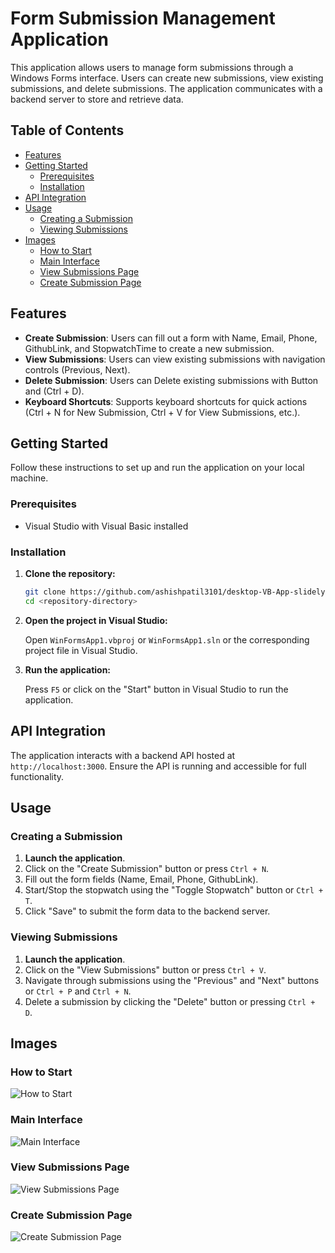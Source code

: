 # Form Submission Management Application

This application allows users to manage form submissions through a Windows Forms interface. Users can create new submissions, view existing submissions, and delete submissions. The application communicates with a backend server to store and retrieve data.

## Table of Contents

- [Features](#features)
- [Getting Started](#getting-started)
  - [Prerequisites](#prerequisites)
  - [Installation](#installation)
- [API Integration](#api-integration)
- [Usage](#usage)
  - [Creating a Submission](#creating-a-submission)
  - [Viewing Submissions](#viewing-submissions)
- [Images](#images)
  - [How to Start](#how-to-start)
  - [Main Interface](#main-interface)
  - [View Submissions Page](#view-submissions-page)
  - [Create Submission Page](#create-submission-page)

## Features

- **Create Submission**: Users can fill out a form with Name, Email, Phone, GithubLink, and StopwatchTime to create a new submission.
- **View Submissions**: Users can view existing submissions with navigation controls (Previous, Next).
- **Delete Submission**: Users can Delete existing submissions with Button and (Ctrl + D).
- **Keyboard Shortcuts**: Supports keyboard shortcuts for quick actions (Ctrl + N for New Submission, Ctrl + V for View Submissions, etc.).

## Getting Started

Follow these instructions to set up and run the application on your local machine.

### Prerequisites

- Visual Studio with Visual Basic installed

### Installation

1. **Clone the repository:**

    ```bash
    git clone https://github.com/ashishpatil3101/desktop-VB-App-slidely
    cd <repository-directory>
    ```

2. **Open the project in Visual Studio:**

    Open `WinFormsApp1.vbproj` or `WinFormsApp1.sln` or the corresponding project file in Visual Studio.

3. **Run the application:**

    Press `F5` or click on the "Start" button in Visual Studio to run the application.

## API Integration

The application interacts with a backend API hosted at `http://localhost:3000`. Ensure the API is running and accessible for full functionality.

## Usage

### Creating a Submission

1. **Launch the application**.
2. Click on the "Create Submission" button or press `Ctrl + N`.
3. Fill out the form fields (Name, Email, Phone, GithubLink).
4. Start/Stop the stopwatch using the "Toggle Stopwatch" button or `Ctrl + T`.
5. Click "Save" to submit the form data to the backend server.

### Viewing Submissions

1. **Launch the application**.
2. Click on the "View Submissions" button or press `Ctrl + V`.
3. Navigate through submissions using the "Previous" and "Next" buttons or `Ctrl + P` and `Ctrl + N`.
4. Delete a submission by clicking the "Delete" button or pressing `Ctrl + D`.

## Images

### How to Start
![How to Start](https://github.com/ashishpatil3101/desktop-VB-App-slidely/assets/43375060/5c30675b-7141-42d0-8e47-95944259751f)

### Main Interface
![Main Interface](https://github.com/ashishpatil3101/desktop-VB-App-slidely/assets/43375060/c8159725-000c-4673-bed9-ab2265a78395)

### View Submissions Page
![View Submissions Page](https://github.com/ashishpatil3101/desktop-VB-App-slidely/assets/43375060/d76a2947-6d35-467c-a60a-bb815641b10f)

### Create Submission Page
![Create Submission Page](https://github.com/ashishpatil3101/desktop-VB-App-slidely/assets/43375060/419e796f-37ad-434c-9d61-3a10d1e4f14b)

